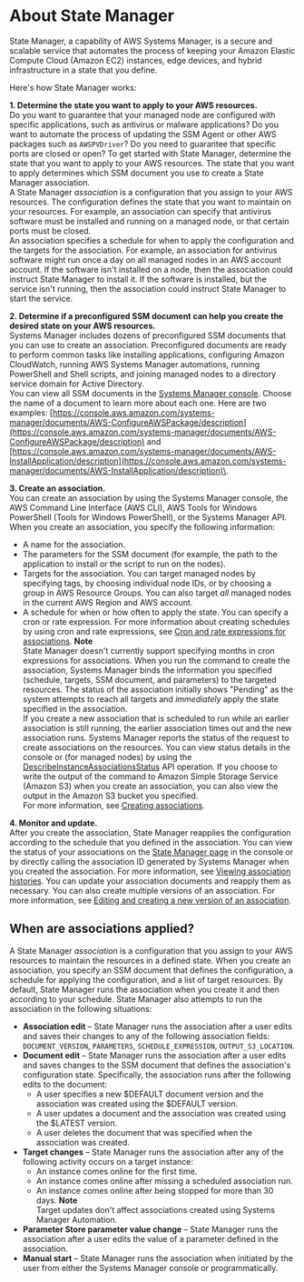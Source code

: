 # About State Manager<a name="sysman-state-about"></a>

State Manager, a capability of AWS Systems Manager, is a secure and scalable service that automates the process of keeping your Amazon Elastic Compute Cloud \(Amazon EC2\) instances, edge devices, and hybrid infrastructure in a state that you define\.

Here's how State Manager works:

**1\. Determine the state you want to apply to your AWS resources\.**  
Do you want to guarantee that your managed node are configured with specific applications, such as antivirus or malware applications? Do you want to automate the process of updating the SSM Agent or other AWS packages such as `AWSPVDriver`? Do you need to guarantee that specific ports are closed or open? To get started with State Manager, determine the state that you want to apply to your AWS resources\. The state that you want to apply determines which SSM document you use to create a State Manager association\.  
A State Manager *association* is a configuration that you assign to your AWS resources\. The configuration defines the state that you want to maintain on your resources\. For example, an association can specify that antivirus software must be installed and running on a managed node, or that certain ports must be closed\.  
An association specifies a schedule for when to apply the configuration and the targets for the association\. For example, an association for antivirus software might run once a day on all managed nodes in an AWS account account\. If the software isn't installed on a node, then the association could instruct State Manager to install it\. If the software is installed, but the service isn't running, then the association could instruct State Manager to start the service\.

**2\. Determine if a preconfigured SSM document can help you create the desired state on your AWS resources\.**  
Systems Manager includes dozens of preconfigured SSM documents that you can use to create an association\. Preconfigured documents are ready to perform common tasks like installing applications, configuring Amazon CloudWatch, running AWS Systems Manager automations, running PowerShell and Shell scripts, and joining managed nodes to a directory service domain for Active Directory\.  
You can view all SSM documents in the [Systems Manager console](https://console.aws.amazon.com/systems-manager/documents)\. Choose the name of a document to learn more about each one\. Here are two examples: [https://console.aws.amazon.com/systems-manager/documents/AWS-ConfigureAWSPackage/description](https://console.aws.amazon.com/systems-manager/documents/AWS-ConfigureAWSPackage/description) and [https://console.aws.amazon.com/systems-manager/documents/AWS-InstallApplication/description](https://console.aws.amazon.com/systems-manager/documents/AWS-InstallApplication/description)\.

**3\. Create an association\.**  
You can create an association by using the Systems Manager console, the AWS Command Line Interface \(AWS CLI\), AWS Tools for Windows PowerShell \(Tools for Windows PowerShell\), or the Systems Manager API\. When you create an association, you specify the following information:  
+ A name for the association\.
+ The parameters for the SSM document \(for example, the path to the application to install or the script to run on the nodes\)\.
+ Targets for the association\. You can target managed nodes by specifying tags, by choosing individual node IDs, or by choosing a group in AWS Resource Groups\. You can also target *all* managed nodes in the current AWS Region and AWS account\.
+ A schedule for when or how often to apply the state\. You can specify a cron or rate expression\. For more information about creating schedules by using cron and rate expressions, see [Cron and rate expressions for associations](reference-cron-and-rate-expressions.md#reference-cron-and-rate-expressions-association)\.
**Note**  
State Manager doesn't currently support specifying months in cron expressions for associations\.
When you run the command to create the association, Systems Manager binds the information you specified \(schedule, targets, SSM document, and parameters\) to the targeted resources\. The status of the association initially shows "Pending" as the system attempts to reach all targets and *immediately* apply the state specified in the association\.   
If you create a new association that is scheduled to run while an earlier association is still running, the earlier association times out and the new association runs\.
Systems Manager reports the status of the request to create associations on the resources\. You can view status details in the console or \(for managed nodes\) by using the [DescribeInstanceAssociationsStatus](https://docs.aws.amazon.com/systems-manager/latest/APIReference/API_DescribeInstanceAssociationsStatus.html) API operation\. If you choose to write the output of the command to Amazon Simple Storage Service \(Amazon S3\) when you create an association, you can also view the output in the Amazon S3 bucket you specified\.  
For more information, see [Creating associations](sysman-state-assoc.md)\. 

**4\. Monitor and update\.**  
After you create the association, State Manager reapplies the configuration according to the schedule that you defined in the association\. You can view the status of your associations on the [State Manager page](https://console.aws.amazon.com/systems-manager/state-manager) in the console or by directly calling the association ID generated by Systems Manager when you created the association\. For more information, see [Viewing association histories](sysman-state-assoc-history.md)\. You can update your association documents and reapply them as necessary\. You can also create multiple versions of an association\. For more information, see [Editing and creating a new version of an association](sysman-state-assoc-edit.md)\.

## When are associations applied?<a name="state-manager-about-scheduling"></a>

A State Manager *association* is a configuration that you assign to your AWS resources to maintain the resources in a defined state\. When you create an association, you specify an SSM document that defines the configuration, a schedule for applying the configuration, and a list of target resources\. By default, State Manager runs the association when you create it and then according to your schedule\. State Manager also attempts to run the association in the following situations: 
+ **Association edit** – State Manager runs the association after a user edits and saves their changes to any of the following association fields: `DOCUMENT_VERSION`, `PARAMETERS`, `SCHEDULE_EXPRESSION`, `OUTPUT_S3_LOCATION`\.
+ **Document edit** – State Manager runs the association after a user edits and saves changes to the SSM document that defines the association's configuration state\. Specifically, the association runs after the following edits to the document:
  + A user specifies a new $DEFAULT document version and the association was created using the $DEFAULT version\. 
  + A user updates a document and the association was created using the $LATEST version\.
  + A user deletes the document that was specified when the association was created\.
+ **Target changes** – State Manager runs the association after any of the following activity occurs on a target instance:
  + An instance comes online for the first time\.
  + An instance comes online after missing a scheduled association run\.
  + An instance comes online after being stopped for more than 30 days\.
**Note**  
Target updates don't affect associations created using Systems Manager Automation\.
+ **Parameter Store parameter value change** – State Manager runs the association after a user edits the value of a parameter defined in the association\.
+ **Manual start** – State Manager runs the association when initiated by the user from either the Systems Manager console or programmatically\.